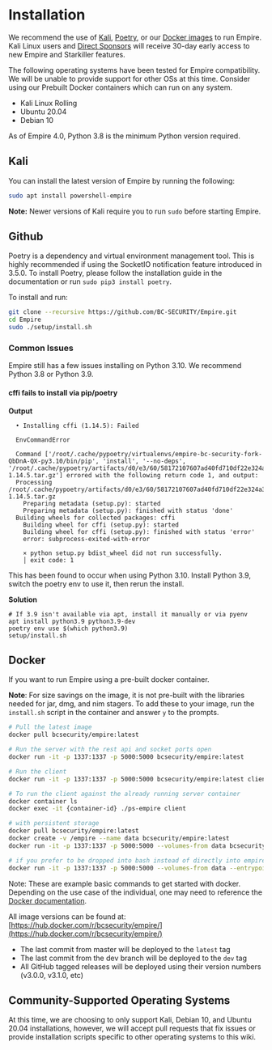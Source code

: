 # Installation

We recommend the use of [Kali](https://www.kali.org/downloads/), [Poetry](https://python-poetry.org/docs/), or our [Docker images](https://hub.docker.com/r/bcsecurity/empire) to run Empire. Kali Linux users and [Direct Sponsors](https://github.com/sponsors/BC-SECURITY) will receive 30-day early access to new Empire and Starkiller features.

The following operating systems have been tested for Empire compatibility. We will be unable to provide support for other OSs at this time. Consider using our Prebuilt Docker containers which can run on any system.

* Kali Linux Rolling
* Ubuntu 20.04
* Debian 10

As of Empire 4.0, Python 3.8 is the minimum Python version required.

## Kali

You can install the latest version of Empire by running the following:

```bash
sudo apt install powershell-empire
```

**Note:** Newer versions of Kali require you to run `sudo` before starting Empire.

## Github

Poetry is a dependency and virtual environment management tool. This is highly recommended if using the SocketIO notification feature introduced in 3.5.0. To install Poetry, please follow the installation guide in the documentation or run `sudo pip3 install poetry`.

To install and run:

```bash
git clone --recursive https://github.com/BC-SECURITY/Empire.git
cd Empire
sudo ./setup/install.sh
```

### Common Issues
Empire still has a few issues installing on Python 3.10. We recommend Python 3.8 or Python 3.9.

#### cffi fails to install via pip/poetry
**Output**
```
  • Installing cffi (1.14.5): Failed

  EnvCommandError

  Command ['/root/.cache/pypoetry/virtualenvs/empire-bc-security-fork-QbDnA-QX-py3.10/bin/pip', 'install', '--no-deps', '/root/.cache/pypoetry/artifacts/d0/e3/60/58172107607ad40fd710df22e324a3ee48174e11f9e228acdaa720f6d1/cffi-1.14.5.tar.gz'] errored with the following return code 1, and output:
  Processing /root/.cache/pypoetry/artifacts/d0/e3/60/58172107607ad40fd710df22e324a3ee48174e11f9e228acdaa720f6d1/cffi-1.14.5.tar.gz
    Preparing metadata (setup.py): started
    Preparing metadata (setup.py): finished with status 'done'
  Building wheels for collected packages: cffi
    Building wheel for cffi (setup.py): started
    Building wheel for cffi (setup.py): finished with status 'error'
    error: subprocess-exited-with-error

    × python setup.py bdist_wheel did not run successfully.
    │ exit code: 1
```
This has been found to occur when using Python 3.10. Install Python 3.9, switch the poetry env to use it, then rerun the install.

**Solution**
```
# If 3.9 isn't available via apt, install it manually or via pyenv
apt install python3.9 python3.9-dev
poetry env use $(which python3.9)
setup/install.sh
```

## Docker

If you want to run Empire using a pre-built docker container.

**Note**: For size savings on the image, it is not pre-built with the libraries needed for jar, dmg, and nim stagers. To add these to your image, run the `install.sh` script in the container and answer `y` to the prompts.

```bash
# Pull the latest image
docker pull bcsecurity/empire:latest

# Run the server with the rest api and socket ports open
docker run -it -p 1337:1337 -p 5000:5000 bcsecurity/empire:latest

# Run the client
docker run -it -p 1337:1337 -p 5000:5000 bcsecurity/empire:latest client

# To run the client against the already running server container
docker container ls
docker exec -it {container-id} ./ps-empire client

# with persistent storage
docker pull bcsecurity/empire:latest
docker create -v /empire --name data bcsecurity/empire:latest
docker run -it -p 1337:1337 -p 5000:5000 --volumes-from data bcsecurity/empire:latest

# if you prefer to be dropped into bash instead of directly into empire
docker run -it -p 1337:1337 -p 5000:5000 --volumes-from data --entrypoint /bin/bash bcsecurity/empire:latest
```

Note: These are example basic commands to get started with docker. Depending on the use case of the individual, one may need to reference the [Docker documentation](https://docs.docker.com).

All image versions can be found at: [https://hub.docker.com/r/bcsecurity/empire/](https://hub.docker.com/r/bcsecurity/empire/)

* The last commit from master will be deployed to the `latest` tag
* The last commit from the dev branch will be deployed to the `dev` tag
* All GitHub tagged releases will be deployed using their version numbers (v3.0.0, v3.1.0, etc)

## Community-Supported Operating Systems

At this time, we are choosing to only support Kali, Debian 10, and Ubuntu 20.04 installations, however, we will accept pull requests that fix issues or provide installation scripts specific to other operating systems to this wiki.
